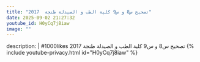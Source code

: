 ```yaml
---
title: "تصحيح س8 و س9 كلية الطب و الصيدلة طنجة  2017"
date: 2025-09-02 21:27:32 
youtube_id: H0yCq7j8iaw
image: ""
---
```

description: |
  #1000likes
  تصحيح س8 و س9 كلية الطب و الصيدلة طنجة  2017
{% include youtube-privacy.html id="H0yCq7j8iaw" %}
